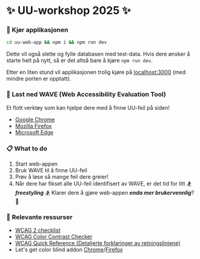 # ✨ UU-workshop 2025 ✨

### 🚀 Kjør applikasjonen
```bash
cd uu-web-app && npm i && npm run dev
```
Dette vil også slette og fylle databasen med test-data. Hvis dere ønsker å starte helt på nytt, så er det altså bare å kjøre `npm run dev`. 

Etter en liten stund vil applikasjonen trolig kjøre på [localhost:3000](http://localhost:3000) (med mindre porten er opptatt).

### 🌊 Last ned WAVE (Web Accessibility Evaluation Tool)
Et flott verktøy som kan hjelpe dere med å finne UU-feil på siden!
- [Google Chrome](https://chromewebstore.google.com/detail/wave-evaluation-tool/jbbplnpkjmmeebjpijfedlgcdilocofh?pli=1)
- [Mozilla Firefox](https://addons.mozilla.org/en-US/firefox/addon/wave-accessibility-tool/)
- [Microsoft Edge](https://microsoftedge.microsoft.com/addons/detail/wave-evaluation-tool/khapceneeednkiopkkbgkibbdoajpkoj)

### 📋 What to do
1. Start web-appen
2. Bruk WAVE til å finne UU-feil
3. Prøv å løse så mange feil dere greier!
4. Når dere har fikset alle UU-feil identifisert av WAVE, er det tid for litt 🏂 ***freestyling*** 🏂 Klarer dere å gjøre web-appen ***enda mer brukervennlig***? 🤯

### 🔗 Relevante ressurser
- [WCAG 2 checklist](https://webaim.org/standards/wcag/checklist)
- [WCAG Color Contrast Checker](https://accessibleweb.com/color-contrast-checker/)
- [WCAG Quick Reference (Detaljerte forklaringer av retningslinjene)](https://www.w3.org/WAI/WCAG22/quickref/)
- Let's get color blind addon [Chrome](https://chromewebstore.google.com/detail/lets-get-color-blind/bkdgdianpkfahpkmphgehigalpighjck)/[Firefox](https://addons.mozilla.org/en-US/firefox/addon/let-s-get-color-blind/)
